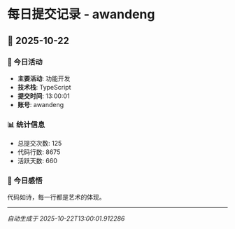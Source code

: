 # 每日提交记录 - awandeng

## 📅 2025-10-22

### 🎯 今日活动
- **主要活动**: 功能开发
- **技术栈**: TypeScript
- **提交时间**: 13:00:01
- **账号**: awandeng

### 📊 统计信息
- 总提交次数: 125
- 代码行数: 8675
- 活跃天数: 660

### 💭 今日感悟
代码如诗，每一行都是艺术的体现。

---
*自动生成于 2025-10-22T13:00:01.912286*
